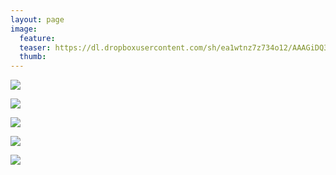 ```yaml
---
layout: page
image:
  feature:
  teaser: https://dl.dropboxusercontent.com/sh/ea1wtnz7z734o12/AAAGiDQ3ea2RY9BsOQF3ZO76a/luontokuvat/talvi/2/DS41605-245px.jpg
  thumb:
---
```


[![](https://dl.dropboxusercontent.com/sh/ea1wtnz7z734o12/AACybBT7wQwLEV0CAYRhk5Fma/luontokuvat/talvi/2/DS41598-800px.jpg)](https://dl.dropboxusercontent.com/sh/ea1wtnz7z734o12/AAC9RED47xncCkZyfTn_kNRya/luontokuvat/talvi/2/DS41598.jpg)

[![](https://dl.dropboxusercontent.com/sh/ea1wtnz7z734o12/AAAH5YLSAi1wysUfN23LtNsha/luontokuvat/talvi/2/DS41599-800px.jpg)](https://dl.dropboxusercontent.com/sh/ea1wtnz7z734o12/AACSIhSWAjh-ffB3mt55MuQFa/luontokuvat/talvi/2/DS41599.jpg)

[![](https://dl.dropboxusercontent.com/sh/ea1wtnz7z734o12/AABtTTqCnzkUnu4RlqSayrs3a/luontokuvat/talvi/2/DS41605-800px.jpg)](https://dl.dropboxusercontent.com/sh/ea1wtnz7z734o12/AAD6lVX0Q-iYPUsvdT-ovCgpa/luontokuvat/talvi/2/DS41605.jpg)

[![](https://dl.dropboxusercontent.com/sh/ea1wtnz7z734o12/AAAoyTu2_r2BBBTXJPX1Q6aGa/luontokuvat/talvi/2/DS41611-800px.jpg)](https://dl.dropboxusercontent.com/sh/ea1wtnz7z734o12/AADKJv-ImoXbhlnF61JR90yua/luontokuvat/talvi/2/DS41611.jpg)

[![](https://dl.dropboxusercontent.com/sh/ea1wtnz7z734o12/AADhRhtB-3tmqRGqbUFOpGAta/luontokuvat/talvi/2/DS41613-800px.jpg)](https://dl.dropboxusercontent.com/sh/ea1wtnz7z734o12/AABCoAqL_0RSl4KtNWvUOVoIa/luontokuvat/talvi/2/DS41613.jpg)
